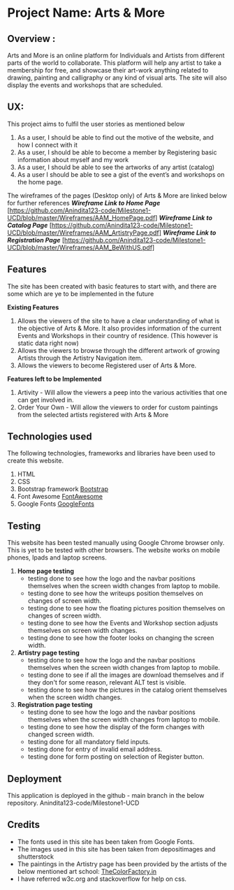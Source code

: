 
# Project Name: Arts & More

## Overview :
Arts and More is an online platform for Individuals and Artists from different parts of the world to collaborate. This platform will help any artist to take a membership for free, and showcase their art-work anything related to drawing, painting and calligraphy or any kind of visual arts. 
The site will also display the events and workshops that are scheduled.

## UX:
This project aims to fulfil the user stories as mentioned below
1. As a user, I should be able to find out the motive of the website, and how I connect with it
2. As a user, I should be able to become a member by Registering basic information about myself and my work
3. As a user, I should be able to see the artworks of any artist (catalog)
4. As a user I should be able to see a gist of the event’s and workshops on the home page.

The wireframes of the pages (Desktop only) of Arts & More are linked below for further references
***Wireframe Link to Home Page*** [https://github.com/Anindita123-code/Milestone1-UCD/blob/master/Wireframes/AAM_HomePage.pdf] 
***Wireframe Link to Catalog Page*** [https://github.com/Anindita123-code/Milestone1-UCD/blob/master/Wireframes/AAM_ArtistryPage.pdf]
***Wireframe Link to Registration Page*** [https://github.com/Anindita123-code/Milestone1-UCD/blob/master/Wireframes/AAM_BeWithUS.pdf]

## Features
The site has been created with basic features to start with, and there are some which are ye to be implemented in the future

**Existing Features**
1. Allows the viewers of the site to have a clear understanding of what is the objective of Arts & More. 
It also provides information of the current Events and Workshops in their country of residence. (This however is static data right now)
2. Allows the viewers to browse through the different artwork of growing Artists through the Artistry Navigation item.
3. Allows the viewers to become Registered user of Arts & More.

**Features left to be Implemented**
1. Artivity - Will allow the viewers a peep into the various activities that one can get involved in.
2. Order Your Own - Will allow the viewers to order for custom paintings from the selected artists registered with Arts & More 
 
## Technologies used
The following technologies, frameworks and libraries have been used to create this website.
1. HTML 
2. CSS
3. Bootstrap framework [Bootstrap](https://getbootstrap.com)
4. Font Awesome [FontAwesome](https://fontawesome.com/v4.7.0/icons/)
5. Google Fonts [GoogleFonts](https://fonts.google.com/)

## Testing
This website has been tested manually using Google Chrome browser only. This is yet to be tested with other browsers.
The website works on mobile phones, Ipads and laptop screens.
1.  **Home page testing**
    * testing done to see how the logo and the navbar positions themselves when the screen width changes from laptop to mobile. 
    * testing done to see how the writeups position themselves on changes of screen width.
    * testing done to see how the floating pictures position themselves on changes of screen width.
    * testing done to see how the Events and Workshop section adjusts themselves on screen width changes.
    * testing done to see how the footer looks on changing the screen width.
2.  **Artistry page testing**
    * testing done to see how the logo and the navbar positions themselves when the screen width changes from laptop to mobile. 
    * testing done to see if all the images are download themselves and if they don't for some reason, relevant ALT test is visible.
    * testing done to see how the pictures in the catalog orient themselves when the screen width changes.
3.  **Registration page testing**
    * testing done to see how the logo and the navbar positions themselves when the screen width changes from laptop to mobile. 
    * testing done to see how the display of the form changes with changed screen width.
    * testing done for all mandatory field inputs.
    * testing done for entry of invalid email address.
    * testing done for form posting on selection of Register button.

## Deployment
This application is deployed in the github - main branch in the below repository.
Anindita123-code/Milestone1-UCD

## Credits
* The fonts used in this site has been taken from Google Fonts.
* The images used in this site has been taken from depositimages and shutterstock
* The paintings in the Artistry page has been provided by the artists of the below mentioned art school:
    [TheColorFactory.in](https://thecolorfactory.in/)
* I have referred w3c.org and stackoverflow for help on css. 
    